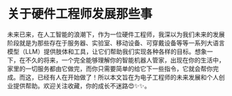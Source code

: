 # 关于硬件工程师发展那些事


 未来已来，在人工智能的浪潮下，作为一位硬件工程师，我深以为我们未来的发展阶段就是为那些存在于服务器、实验室、移动设备、可穿戴设备等等一系列大语言模型（LLM）提供肢体和工具，让它们帮助我们实现各种各样的目标。想象一下，在不久的将来，一个完全能够理解你的智能机器人管家，出现在你的生活中，家里的一切服务都由它做完，而你只需要简单的给它下一些指令，它就会帮你完成。而这，已经有人在开始做了！所以本文旨在为电子工程师的未来发展和个人创业提供帮助。欢迎关注收藏，你的成长不迷路😍✨✨。

